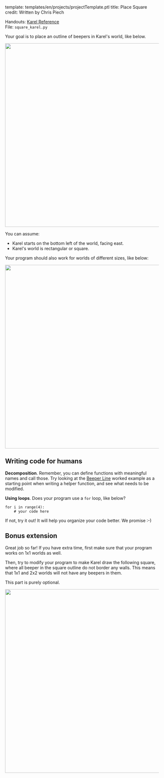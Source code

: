 template: templates/en/projects/projectTemplate.ptl
title: Place Square
credit: Written by Chris Piech

Handouts: [Karel Reference]({{pathToRoot}}en/handouts/karel.html)<br/>
File: `square_karel.py`

Your goal is to place an outline of beepers in Karel's world, like below.

<center>
	<img style="width:600px"  src="{{pathToRoot}}img/projects/placeSquare/world1.png">	
</center>

You can assume:

* Karel starts on the bottom left of the world, facing east.
* Karel's world is rectangular or square.

Your program should also work for worlds of different sizes, like below:

<center>
	<img style="width:600px"  src="{{pathToRoot}}img/projects/placeSquare/world2.png">	
</center>

## Writing code for humans

**Decomposition**. Remember, you can define functions with meaningful names and call those. Try looking at the [Beeper Line]({{pathToRoot}}en/projects/beeperLine/index.html) worked example as a starting point when writing a helper function, and see what needs to be modified.

**Using loops**. Does your program use a `for` loop, like below?

```
for i in range(4):
    # your code here
```

If not, try it out! It will help you organize your code better. We promise :-)

## Bonus extension

Great job so far! If you have extra time, first make sure that your program works on 1x1 worlds as well.

Then, try to modify your program to make Karel draw the following square, where all beeper in the square outline do not border any walls. This means that 1x1 and 2x2 worlds will not have any beepers in them.

This part is purely optional.

<center>
	<img style="width:600px"  src="{{pathToRoot}}img/projects/placeSquare/bonus.png">	
</center>


